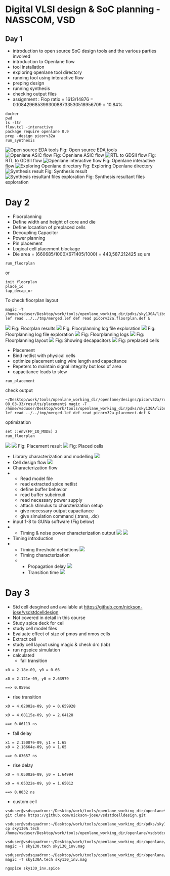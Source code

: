 # Digital VLSI design & SoC planning - NASSCOM, VSD
## Day 1
- introduction to open source SoC design tools and the various parties involved
- introduction to Openlane flow
- tool installation
- exploring openlane tool directory
- running tool using interactive flow
- preping design
- running synthesis
- checking output files
- assignment : Flop ratio = 1613/14876 = 0.10842968539930088733530518956709 = 10.84%

```
docker
pwd
ls -ltr
flow.tcl -interactive 
package require openlane 0.9
prep -design picorv32a
run_synthesis

```

![Open source EDA tools](day1/1.png)
Fig: Open source EDA tools
![Openlane ASIC flow](https://github.com/Rohan7Gupta/VSD_NASSCOM_SoC_Design_Program/blob/main/day1/Untitled%20picture.png)
Fig: Openlane ASIC flow
![RTL to GDSII flow ](day1/2.png)
Fig: RTL to GDSII flow 
![Openlane interactive flow](https://github.com/Rohan7Gupta/VSD_NASSCOM_SoC_Design_Program/blob/main/day1/VirtualBox_vsdworkshop_nasscom_rohan_15_08_2024_01_52_30.png)
Fig: Openlane interactive flow
![Exploring Openlane directory](https://github.com/Rohan7Gupta/VSD_NASSCOM_SoC_Design_Program/blob/main/day1/VirtualBox_vsdworkshop_nasscom_rohan_15_08_2024_03_06_15.png)
Fig: Exploring Openlane directory
![Synthesis result](https://github.com/Rohan7Gupta/VSD_NASSCOM_SoC_Design_Program/blob/main/day1/VirtualBox_vsdworkshop_nasscom_rohan_15_08_2024_02_58_13.png)
Fig: Synthesis result
![Synthesis resultant files exploration](https://github.com/Rohan7Gupta/VSD_NASSCOM_SoC_Design_Program/blob/main/day1/VirtualBox_vsdworkshop_nasscom_rohan_15_08_2024_03_07_04.png)
Fig: Synthesis resultant files exploration

# Day 2
- Floorplanning
- Define width and height of core and die
- Define locaation of preplaced cells
- Decoupling Capacitor
- Power planning
- Pin placement
- Logical cell placement blockage
- Die area = (660685/1000)(671405/1000) = 443,587.212425 sq um


```
run_floorplan
```
or
```
init_floorplan
place_io
tap_decap_or
```
To check floorplan layout
```
magic -T /home/vsduser/Desktop/work/tools/openlane_working_dir/pdks/sky130A/libs.tech/magic/sky130A.tech lef read ../../tmp/merged.lef def read picorv32a.floorplan.def &
```
![](https://github.com/Rohan7Gupta/VSD_NASSCOM_SoC_Design_Program/blob/main/day2/floorplan%20ready.png)
Fig: Floorplan results
![](https://github.com/Rohan7Gupta/VSD_NASSCOM_SoC_Design_Program/blob/main/day2/VirtualBox_vsdworkshop_nasscom_rohan_15_08_2024_17_29_16.png)
Fig: Floorplanning log file exploration
![](https://github.com/Rohan7Gupta/VSD_NASSCOM_SoC_Design_Program/blob/main/day2/VirtualBox_vsdworkshop_nasscom_rohan_15_08_2024_18_10_14.png)
Fig: Floorplanning log file exploration
![](https://github.com/Rohan7Gupta/VSD_NASSCOM_SoC_Design_Program/blob/main/day2/15-08%20config%20tcl.png)
Fig: Floorplanning logs
![](https://github.com/Rohan7Gupta/VSD_NASSCOM_SoC_Design_Program/blob/main/day2/VirtualBox_vsdworkshop_nasscom_rohan_16_08_2024_08_55_02.png)
Fig: Floorplanning layout
![](https://github.com/Rohan7Gupta/VSD_NASSCOM_SoC_Design_Program/blob/main/day2/VirtualBox_vsdworkshop_nasscom_rohan_16_08_2024_08_55_59.png)
Fig: Showing decapacitors
![](https://github.com/Rohan7Gupta/VSD_NASSCOM_SoC_Design_Program/blob/main/day2/VirtualBox_vsdworkshop_nasscom_rohan_16_08_2024_08_57_08.png)
Fig: preplaced cells
- Placement
- Bind netlist with physical cells
- optimize placement using wire length and capacitance
- Repeters to maintain signal integrity but loss of area
- capacitance leads to slew

```
run_placement
```
check output
```
~/Desktop/work/tools/openlane_working_dir/openlane/designs/picorv32a/runs/16-08_03-33/results/placement$ magic -T /home/vsduser/Desktop/work/tools/openlane_working_dir/pdks/sky130A/libs.tech/magic/sky130A.tech lef read ../../tmp/merged.lef def read picorv32a.placement.def &
```
optimization
```
set ::env(FP_IO_MODE) 2
run_floorplan
```
![](https://github.com/Rohan7Gupta/VSD_NASSCOM_SoC_Design_Program/blob/main/day2/VirtualBox_vsdworkshop_nasscom_rohan_16_08_2024_09_09_59.png)
![](https://github.com/Rohan7Gupta/VSD_NASSCOM_SoC_Design_Program/blob/main/day2/VirtualBox_vsdworkshop_nasscom_rohan_16_08_2024_09_11_58.png)
Fig: Placement result
![](https://github.com/Rohan7Gupta/VSD_NASSCOM_SoC_Design_Program/blob/main/day2/VirtualBox_vsdworkshop_nasscom_rohan_16_08_2024_09_12_25.png)
Fig: Placed cells

- Library characterization and modelling
![](https://github.com/Rohan7Gupta/VSD_NASSCOM_SoC_Design_Program/blob/main/day2/Library%20characterization%20and%20modelling.png)
- Cell design flow
![](https://github.com/Rohan7Gupta/VSD_NASSCOM_SoC_Design_Program/blob/main/day2/Cell%20design%20flow.png)
- Characterization flow
- - Read model file
  - read extracted spice netlist
  - define buffer behavior
  - read buffer subcircuit
  - read necessary power supply
  - attach stimulus to charcterization setup
  - give necessary output capacitance
  - give simulation command (.trans, .dc)
- input 1-8 to GUNa software (Fig below)
- - Timing & noise power characterization output
![](https://github.com/Rohan7Gupta/VSD_NASSCOM_SoC_Design_Program/blob/main/day2/characteriztion%201.png)
![](https://github.com/Rohan7Gupta/VSD_NASSCOM_SoC_Design_Program/blob/main/day2/characterization%202.png)
- Timing introduction
- - Timing threshold definitions
    ![](https://github.com/Rohan7Gupta/VSD_NASSCOM_SoC_Design_Program/blob/main/day2/Timing.png)
  - Timing characterization
  - - Propagation delay
      ![](https://github.com/Rohan7Gupta/VSD_NASSCOM_SoC_Design_Program/blob/main/day2/prop%20delay.png)
    - Transition time
      ![](https://github.com/Rohan7Gupta/VSD_NASSCOM_SoC_Design_Program/blob/main/day2/transition.png)


# Day 3
- Std cell desgined and available at https://github.com/nickson-jose/vsdstdcelldesign
- Not covered in detail in this course
- Study spice deck for cell
- study cell model files
- Evaluate effect of size of pmos and nmos cells
- Extract cell
- study cell layout using magic & check drc (lab)
- run ngspice simulation
- calculated
  - fall transition
```
x0 = 2.18e-09, y0 = 0.66

x0 = 2.121e-09, y0 = 2.63979

==> 0.059ns
```
  - rise transition
```
x0 = 4.02002e-09, y0 = 0.659928

x0 = 4.08115e-09, y0 = 2.64128

==> 0.06113 ns
```
  - fall delay
```
x1 = 2.15007e-09, y1 = 1.65
x0 = 2.18664e-09, y0 = 1.65

==> 0.03657 ns
```
  - rise delay
```
x0 = 4.05002e-09, y0 = 1.64994

x0 = 4.05322e-09, y0 = 1.65012

==> 0.0032 ns
```
- custom cell
```
vsduser@vsdsquadron:~/Desktop/work/tools/openlane_working_dir/openlane$ git clone https://github.com/nickson-jose/vsdstdcelldesign.git

vsduser@vsdsquadron:~/Desktop/work/tools/openlane_working_dir/pdks/sky130A/libs.tech/magic$ cp sky130A.tech /home/vsduser/Desktop/work/tools/openlane_working_dir/openlane/vsdstdcelldesign

vsduser@vsdsquadron:~/Desktop/work/tools/openlane_working_dir/openlane/vsdstdcelldesign$ magic -T sky130.tech sky130_inv.mag 

vsduser@vsdsquadron:~/Desktop/work/tools/openlane_working_dir/openlane/vsdstdcelldesign$ magic -T sky130A.tech sky130_inv.mag 

ngspice sky130_inv.spice
```
